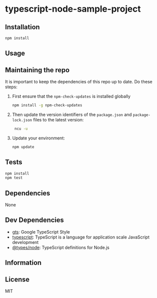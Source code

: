 # typescript-node-sample-project

## Installation

```bash
npm install
```

## Usage
      
## Maintaining the repo

It is important to keep the dependencies of this repo up to date. Do these steps:
 
1. First ensure that the `npm-check-updates` is installed globally

   ```bash
   npm install -g npm-check-updates
   ```
   
2. Then update the version identifiers of the `package.json` and `package-lock.json` files to the latest version: 
    
   ```bash
    ncu -u
    ```

3. Update your environment:

    ```bash
    npm update
    ```

## Tests

```sh
npm install
npm test
```

## Dependencies

None

## Dev Dependencies

- [gts](https://ghub.io/gts): Google TypeScript Style
- [typescript](https://ghub.io/typescript): TypeScript is a language for application scale JavaScript development
- [@types/node](https://ghub.io/@types/node): TypeScript definitions for Node.js

## Information

## License

MIT
